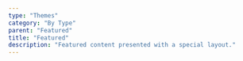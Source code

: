 ```yaml
---
type: "Themes"
category: "By Type"
parent: "Featured"
title: "Featured"
description: "Featured content presented with a special layout."
---
```

